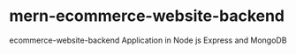 # mern-ecommerce-website-backend
ecommerce-website-backend Application in Node js Express and  MongoDB
